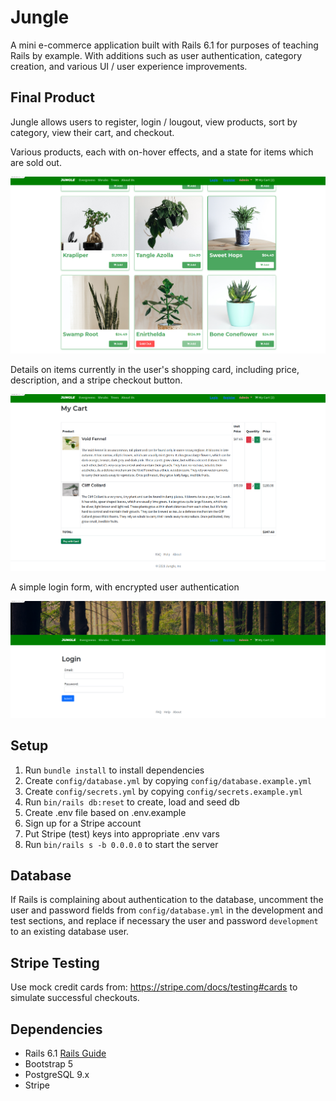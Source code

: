 # Jungle

A mini e-commerce application built with Rails 6.1 for purposes of teaching Rails by example.  With additions such as user authentication, category creation, and various UI / user experience improvements.

## Final Product

Jungle allows users to register, login / lougout, view products, sort by category, view their cart, and checkout.

Various products, each with on-hover effects, and a state for items which are sold out.

!["Screenshot of the product's page, showing various products"](https://github.com/Pwsjas/jungle-rails/blob/master/docs/products.png?raw=true)

Details on items currently in the user's shopping card, including price, description, and a stripe checkout button.

!["Screenshot of a shopping-cart page"](https://github.com/Pwsjas/jungle-rails/blob/master/docs/shopping-cart.png?raw=true)

A simple login form, with encrypted user authentication

!["Screenshot of a login form"](https://github.com/Pwsjas/jungle-rails/blob/master/docs/login.png?raw=true)

## Setup

1. Run `bundle install` to install dependencies
2. Create `config/database.yml` by copying `config/database.example.yml`
3. Create `config/secrets.yml` by copying `config/secrets.example.yml`
4. Run `bin/rails db:reset` to create, load and seed db
5. Create .env file based on .env.example
6. Sign up for a Stripe account
7. Put Stripe (test) keys into appropriate .env vars
8. Run `bin/rails s -b 0.0.0.0` to start the server

## Database

If Rails is complaining about authentication to the database, uncomment the user and password fields from `config/database.yml` in the development and test sections, and replace if necessary the user and password `development` to an existing database user.

## Stripe Testing

Use mock credit cards from: <https://stripe.com/docs/testing#cards> to simulate successful checkouts.

## Dependencies

- Rails 6.1 [Rails Guide](http://guides.rubyonrails.org/v6.1/)
- Bootstrap 5
- PostgreSQL 9.x
- Stripe
